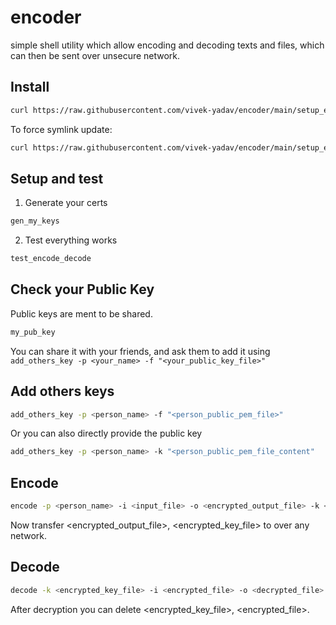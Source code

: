 # encoder
simple shell utility which allow encoding and decoding texts and files, which can then be sent over unsecure network.

## Install
```bash
curl https://raw.githubusercontent.com/vivek-yadav/encoder/main/setup_encoder.sh | sh -
```
To force symlink update:
```bash
curl https://raw.githubusercontent.com/vivek-yadav/encoder/main/setup_encoder.sh | INSTALL_SYMLINK=force sh -
```

## Setup and test

1. Generate your certs
```bash
gen_my_keys
```

2. Test everything works
```bash
test_encode_decode
```

## Check your Public Key
Public keys are ment to be shared.
```bash
my_pub_key
```
You can share it with your friends, and ask them to add it using `add_others_key -p <your_name> -f "<your_public_key_file>"`

## Add others keys
```bash
add_others_key -p <person_name> -f "<person_public_pem_file>"
```
Or you can also directly provide the public key
```bash
add_others_key -p <person_name> -k "<person_public_pem_file_content"
```

## Encode
```bash
encode -p <person_name> -i <input_file> -o <encrypted_output_file> -k <encrypted_key_file>
```
Now transfer <encrypted_output_file>, <encrypted_key_file> to <person> over any network.

## Decode
```bash
decode -k <encrypted_key_file> -i <encrypted_file> -o <decrypted_file>
```
After decryption you can delete <encrypted_key_file>, <encrypted_file>.


